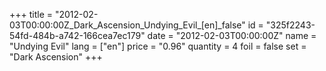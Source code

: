 +++
title = "2012-02-03T00:00:00Z_Dark_Ascension_Undying_Evil_[en]_false"
id = "325f2243-54fd-484b-a742-166cea7ec179"
date = "2012-02-03T00:00:00Z"
name = "Undying Evil"
lang = ["en"]
price = "0.96"
quantity = 4
foil = false
set = "Dark Ascension"
+++
